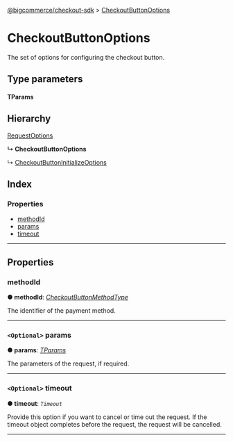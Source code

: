 [@bigcommerce/checkout-sdk](../README.md) > [CheckoutButtonOptions](../interfaces/checkoutbuttonoptions.md)

# CheckoutButtonOptions

The set of options for configuring the checkout button.

## Type parameters

#### TParams 
## Hierarchy

 [RequestOptions](requestoptions.md)

**↳ CheckoutButtonOptions**

↳  [CheckoutButtonInitializeOptions](checkoutbuttoninitializeoptions.md)

## Index

### Properties

* [methodId](checkoutbuttonoptions.md#methodid)
* [params](checkoutbuttonoptions.md#params)
* [timeout](checkoutbuttonoptions.md#timeout)

---

## Properties

<a id="methodid"></a>

###  methodId

**● methodId**: *[CheckoutButtonMethodType](../enums/checkoutbuttonmethodtype.md)*

The identifier of the payment method.

___
<a id="params"></a>

### `<Optional>` params

**● params**: *[TParams]()*

The parameters of the request, if required.

___
<a id="timeout"></a>

### `<Optional>` timeout

**● timeout**: *`Timeout`*

Provide this option if you want to cancel or time out the request. If the timeout object completes before the request, the request will be cancelled.

___


